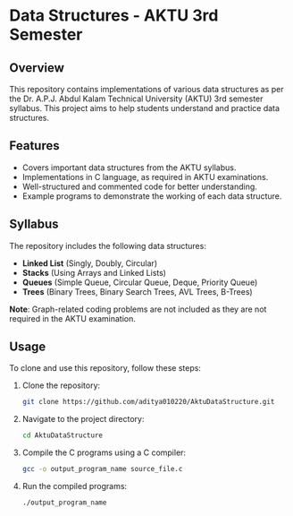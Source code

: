 # Data Structures - AKTU 3rd Semester

## Overview
This repository contains implementations of various data structures as per the Dr. A.P.J. Abdul Kalam Technical University (AKTU) 3rd semester syllabus. This project aims to help students understand and practice data structures.

## Features
- Covers important data structures from the AKTU syllabus.
- Implementations in C language, as required in AKTU examinations.
- Well-structured and commented code for better understanding.
- Example programs to demonstrate the working of each data structure.

## Syllabus
The repository includes the following data structures:
- **Linked List** (Singly, Doubly, Circular)
- **Stacks** (Using Arrays and Linked Lists)
- **Queues** (Simple Queue, Circular Queue, Deque, Priority Queue)
- **Trees** (Binary Trees, Binary Search Trees, AVL Trees, B-Trees)

**Note**: Graph-related coding problems are not included as they are not required in the AKTU examination.

## Usage
To clone and use this repository, follow these steps:
1. Clone the repository:
    ```sh
    git clone https://github.com/aditya010220/AktuDataStructure.git
    ```
2. Navigate to the project directory:
    ```sh
    cd AktuDataStructure
    ```
3. Compile the C programs using a C compiler:
    ```sh
    gcc -o output_program_name source_file.c
    ```
4. Run the compiled programs:
    ```sh
    ./output_program_name
    ```

